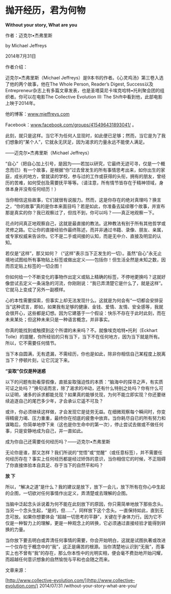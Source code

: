 # 抛开经历，君为何物

**Without your story, What are you**

作者：迈克尔•杰弗里斯

by Michael Jeffreys

2014年7月31日

作者介绍：

迈克尔•杰弗里斯（Michael Jeffreys）是9本书的作者。《心灵鸡汤》第三卷入选了他的两个故事，他在The Whole Person, Reader’s Digest, Success以及Entrepreneur杂志上有多篇文章发表，也是圣塔莫尼卡埃克哈特•托利聚会团的组织者。你可以在电影The Collective Evolution III: The Shift中看到他，此部电影上映于2014年。

他的博客：www.mjeffreys.com

Facebook：www.facebook.com/groups/415496431893041/ 。

此刻，就只是这样。当它不为任何人显现时，如此便已足够；然而，当它是为了我们想象的“某个人”，它就永无厌足，因为渴求的力量永远不能使人满足。

——迈克尔•杰弗里斯（Michael Jeffreys）

“自心”（把自心加上引号，是因为――若加以研究，它最终无迹可寻，仅是一个概念而已）有一个故事，是根据“你”过去曾发生的所有事情思考出来，如你出生的家庭，成长的地方，曾就读的学校，参与过的工作或获得的头衔，拥有的朋友，曾经历的苦难，如何受创及需要抚平等等。（请注意，所有情节皆存在于精神领域，身体本身并没有任何经历！）

当你相信这些故事，它们就很有说服力。然而，这是你存在的绝对真理吗？换言之，“你的故事”真的是你本来面目吗？若是如此，你准备去延续哪个故事，并宣布那是真实的你？我已观察过了，但找不到，你可以吗？——真正地观察一下。

花点时间真正地观察自己，这就是最直接的教法。这种教法有别于所有其他哲学或灵修之路。它让你的直接经验作最终陈述，而并非通过书籍、录像、朋友、亲属，或专家权威来告诉你。它不是二手或间接的认知，而是无中介、直接及明显的认知。

若仅是“这样”，那又如何？（“这样”表示当下正发生的一切）。虽然“自心”永无止境地试图给所有事物贴上标签或做出定义——包括你！但生活全然是未知之数，因而否定贴上标签的一切企图！

你如何给一个不断变化的事物作出定义或贴上精确的标签，不停地更换吗？这就好像尝试去定义一条湍急的河流，你刚刚说：“我已弄清楚它是什么了，就是这样”。它就马上变成了另外一副模样。

心的本性需要探索，但事实上却无法发现什么。这就是为何会有“一切都会安排妥当”这种谎言，即如，如果我有足够的健康、金钱、爱情、友情、安全感等，我就会很开心，这些都是幻想。因为它建基于一个假设：快乐不存在于此时此刻，而在未来某处；但这种未来只是一种语言概念，并非事实。

你真的能找到或触摸到这个所谓的未来吗？不。就像埃克哈特•托利（Eckhart Tolle）的提醒，你所经验的只有当下，当下不在任何地方，因为当下就是所有。所以，它不需要任何情节。

当下本自圆满，无有遗漏，不需经历，你也是如此，除非你相信自己某程度上脱离当下？停顿片刻，让它沉淀下来。

**“妄取”仅仅是种迷惑**

以下的问题有助看穿假像，直抵妄取强迫性的本质：“脑海中的探寻之声，有实质可证之处吗？”换句话而言，除了渴求的冲动，还有什么特别之处吗？你有什么可以证明，诸多的诉求都能兑现？如果真的能够兑现，为何不能立即实现？你还要继续追逐自己的尾巴多少年，才会承认它遥不可及？

或许，你必须继续这样做，才会发现它是徒劳无益。在细微观察每个瞬间时，你变得精疲力竭、压力重重，最终你在彻底的疲惫中放弃。当你耗尽自已的所有努力和谋略后，你简单地停下来（这也是你生命中的第一次），停止尝试去做或不做任何事，只是安静地成为自己，并一直如此。

成为你自己还需要任何经历吗？——迈克尔•杰弗里斯

无论你是谁，那又怎样？我们所说的“觉悟”或“觉醒”（或任意标签），并不需要任何经历存在？事实上任何经历都是经过矫饰的意识，当你相信它的时候，不正阻碍了你直接体验本自具足、存于当下的自然平和吗？

**放 下**

所以，“解决之道”是什么？我的建议是放下，放下一会儿，放下所有在你心中生起的企图，一切欲对任何事情作出定义，弄清楚或去理解的企图。

当脑中泛起念头诉说着为何不能在此刻放下的原因，你只需简单地放下那些念头。当另一个念头生起，“是的，但……”，同样放下这个念头。一直保持如此，直到无念可放。如果你想要体会 “超越一切思考的平静”，关键在于身体力行。因为它不仅是一种智力上的理解，更是一种观念上的转换，它必须通过直接经验才能得到转换的力量。

当你放下要去明白或弄清任何事情的需要，你会开始明白，这就是试图执著或改进一个仅存在于概念中的“我”，这正是痛苦的根源。当你清楚地认识到“无我”，而事实上也不曾有“我”的存在，那么你本性中的光明实相，便会毫不费劲地开始闪耀，而超越任何意识想象的自然愉悦与平和也会随之而来。

文章来源：

[http://www.collective-evolution.com/](http://www.collective-evolution.com/) 2014/07/31 /without-your-story-what-are-you/

